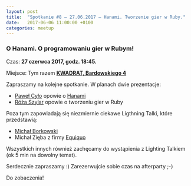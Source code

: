 ```yaml
---
layout: post
title:  "Spotkanie #8 – 27.06.2017 – Hanami. Tworzenie gier w Ruby."
date:   2017-06-06 11:00:00 +0100
categories: meetup
---
```


### O Hanami. O programowaniu gier w Rubym!

Czas: **27 czerwca 2017, godz. 18:45.**

Miejsce: Tym razem **[KWADRAT, Bardowskiego
4](https://www.google.pl/maps/place/KWADRAT+-+Podkarpacka+Przestrze%C5%84+Kreatywna/@50.0419506,21.9941594,15z/data=!4m8!1m2!2m1!1skwadrat+rzesz%C3%B3w+bartowskiego!3m4!1s0x473cfb1d56edb3cb:0x8a0ba3e44d9c88e9!8m2!3d50.0415756!4d22.0091658)**

Zapraszamy na kolejne spotkanie. W planach dwie prezentacje:

* [Paweł Cyło](https://twitter.com/PawelCylo) opowie o
[Hanami](http://hanamirb.org/)
* [Róża Szylar](https://twitter.com/rozaszy) opowie o tworzeniu gier w Ruby

Poza tym zapowiadają się niezmiernie ciekawe Ligthning Talki, które
przedstawią:

* [Michał Borkowski](https://twitter.com/wielkiborsuk)
* Michał Zięba z firmy [Equiquo](https://equiqo.com/)

Wszystkich innych również zachęcamy do wystąpienia z Lighting Talkiem
(ok 5 min na dowolny temat). 

Serdecznie zapraszamy :) Zarezerwujcie sobie czas na afterparty ;-)

Do zobaczenia!
